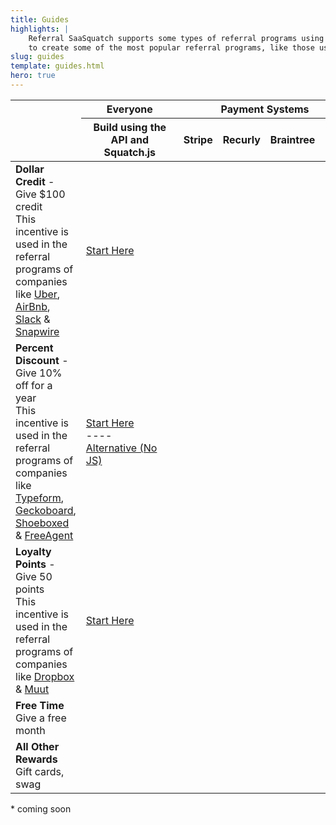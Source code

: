 ```yaml
---
title: Guides
highlights: |
    Referral SaaSquatch supports some types of referral programs using the REST API and Squatch.js, and others by native payment system integrations. Our guides show you how to use SaaSquatch 
    to create some of the most popular referral programs, like those used by Dropbox, Uber and Typeform. These guides just scratch the surface of what's possible with the SaaSquatch platform.
slug: guides
template: guides.html
hero: true
---
```



<table class="table docs-guide-summary">
<colgroup span=1 class="docs-guide-program">
<colgroup span=1 class="docs-guide-api">
<colgroup span=4 class="docs-guide-payments">

<thead>
<tr>
<th></th>
<th>
 Everyone
</th>
<th colspan=4 style="text-align: center; padding-right: 20px;">
<i class="fa fa-cloud"></i> Payment Systems
</th>
<tr>
<td></td>
<th><div class="muted" style="min-width: 140px">Build using the API 
and Squatch.js</div>
</th>
<th>Stripe</th>
<th>Recurly</th>
<th>Braintree</th>
<th>Zuora</th>
</tr>
</thead>
<tbody>
<tr>
<td><strong>Dollar Credit</strong> <span class="muted"> - Give $100 credit</span>
<div class="muted">This incentive is used in the referral programs of companies like 
 <a href="https://www.uber.com/">Uber</a>, <a href="https://www.airbnb.ca/">AirBnb</a>, <a href="https://slack.com/">Slack</a> &amp; <a href="https://www.snapwi.re/">Snapwire</a></div>
</td>
<td><a href="/guides/dollar-credit"><i class="fa fa-2x fa-book"></i> Start Here</a></td>
<td><i class="fa fa-2x fa-circle"></i></td>
<td><i class="fa fa-2x fa-circle"></i></td>
<td><i class="fa fa-2x fa-circle"></i></td>
<td><a href="/zuora"><i class="fa fa-2x fa-book fa-grey"></i></a></td>
</tr>
<tr>
<td><strong>Percent Discount</strong> <span class="muted"> - Give 10% off for a year</span>
<div class="muted">
This incentive is used in the referral programs of companies like <a href="http://www.typeform.com/">Typeform</a>, <a href="https://www.geckoboard.com/">Geckoboard</a>, <a href="https://www.shoeboxed.com/">Shoeboxed</a>
&amp; <a href="http://www.freeagent.com/">FreeAgent</a></div>
</td>
<td>
 <a href="/guides/percent-discount"><i class="fa fa-2x fa-book"></i> Start Here</a><br/>
 ----<br/>
 <a href="/guides/percent-discount-nojs" ><i class="fa fa-book"></i> Alternative (No JS)</a>
</td>
<td><a href="/stripe"><i class="fa fa-2x fa-book"></i></a></td>
<td><a href="/recurly"><i class="fa fa-2x fa-book"></i></a></td>
<td><a href="/braintree"><i class="fa fa-2x fa-book"></i></a></td>
<td><a href="/zuora"><i class="fa fa-2x fa-book fa-grey"></i></a></td>
</tr>
<tr>
<td><strong>Loyalty Points</strong> <span class="muted"> - Give 50 points</span>
<div class="muted">This incentive is used in the referral programs of companies like <a href="https://www.dropbox.com/">Dropbox</a> &amp; <a href="https://muut.com/">Muut</a></div>
</td>
<td><a href="/guides/point-reward"><i class="fa fa-2x fa-book"></i> Start Here</a></td>
<td><i class="fa fa-2x fa-circle"></i></td>
<td><i class="fa fa-2x fa-circle"></i></td>
<td><i class="fa fa-2x fa-circle"></i></td>
<td><i class="fa fa-2x fa-circle"></i></td>
</tr>
<tr>
<td><strong>Free Time</strong>
<div class="muted">Give a free month</div>
</td>
<td><i class="fa fa-3x fa-book fa-grey"></i></td>
<td><i class="fa fa-2x fa-circle"></i></td>
<td><i class="fa fa-2x fa-circle"></i></td>
<td><i class="fa fa-2x fa-circle"></i></td>
<td><a href="/zuora"><i class="fa fa-2x fa-book fa-grey"></i></a></td>
</tr>
<tr>
<td><strong>All Other Rewards</strong>
<div class="muted">Gift cards, swag</div>
</td>
<td><i class="fa fa-3x fa-book fa-grey"></i></td>
<td><i class="fa fa-2x fa-circle"></i></td>
<td><i class="fa fa-2x fa-circle"></i></td>
<td><i class="fa fa-2x fa-circle"></i></td>
<td><i class="fa fa-2x fa-circle"></i></td>
</tr>
</tbody>
</table>


<p class="muted">* <i class="fa fa-book"></i> coming soon</p>